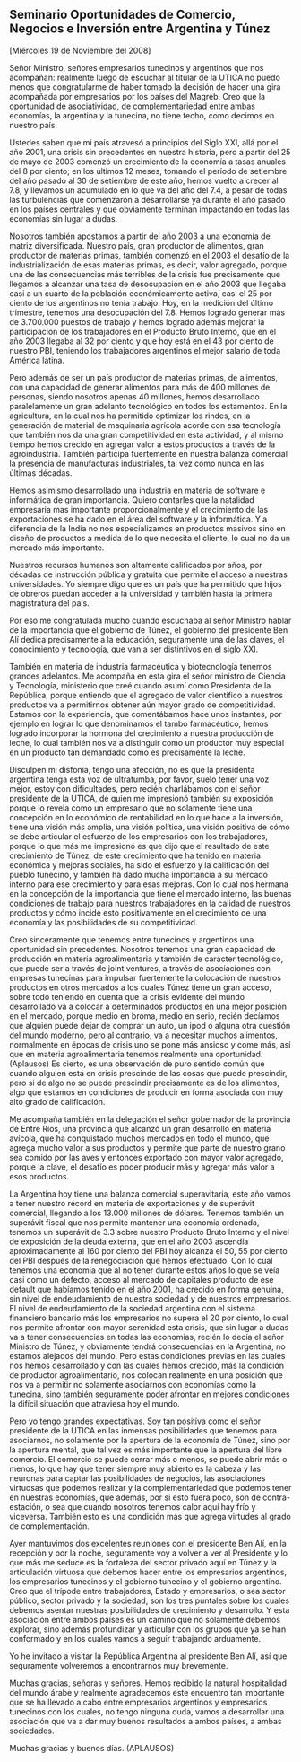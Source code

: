 Seminario Oportunidades de Comercio, Negocios e Inversión entre Argentina y Túnez
---------------------------------------------------------------------------------

[Miércoles 19 de Noviembre del 2008]

Señor Ministro, señores empresarios tunecinos y argentinos que nos
acompañan: realmente luego de escuchar al titular de la UTICA no puedo
menos que congratularme de haber tomado la decisión de hacer una gira
acompañada por empresarios por los países del Magreb. Creo que la
oportunidad de asociatividad, de complementariedad entre ambas
economías, la argentina y la tunecina, no tiene techo, como decimos en
nuestro país.

Ustedes saben que mi país atravesó a principios del Siglo XXI, allá por
el año 2001, una crisis sin precedentes en nuestra historia, pero a
partir del 25 de mayo de 2003 comenzó un crecimiento de la economía a
tasas anuales del 8 por ciento; en los últimos 12 meses, tomando el
período de setiembre del año pasado al 30 de setiembre de este año,
hemos vuelto a crecer al 7.8, y llevamos un acumulado en lo que va del
año del 7.4, a pesar de todas las turbulencias que comenzaron a
desarrollarse ya durante el año pasado en los países centrales y que
obviamente terminan impactando en todas las economías sin lugar a dudas.

Nosotros también apostamos a partir del año 2003 a una economía de
matriz diversificada. Nuestro país, gran productor de alimentos, gran
productor de materias primas, también comenzó en el 2003 el desafío de
la industrialización de esas materias primas, es decir, valor agregado,
porque una de las consecuencias más terribles de la crisis fue
precisamente que llegamos a alcanzar una tasa de desocupación en el año
2003 que llegaba casi a un cuarto de la población económicamente activa,
casi el 25 por ciento de los argentinos no tenía trabajo. Hoy, en la
medición del último trimestre, tenemos una desocupación del 7.8. Hemos
logrado generar más de 3.700.000 puestos de trabajo y hemos logrado
además mejorar la participación de los trabajadores en el Producto Bruto
Interno, que en el año 2003 llegaba al 32 por ciento y que hoy está en
el 43 por ciento de nuestro PBI, teniendo los trabajadores argentinos el
mejor salario de toda América latina.

Pero además de ser un país productor de materias primas, de alimentos,
con una capacidad de generar alimentos para más de 400 millones de
personas, siendo nosotros apenas 40 millones, hemos desarrollado
paralelamente un gran adelanto tecnológico en todos los estamentos. En
la agricultura, en la cual nos ha permitido optimizar los rindes, en la
generación de material de maquinaria agrícola acorde con esa tecnología
que también nos da una gran competitividad en esta actividad, y al mismo
tiempo hemos crecido en agregar valor a estos productos a través de la
agroindustria. También participa fuertemente en nuestra balanza
comercial la presencia de manufacturas industriales, tal vez como nunca
en las últimas décadas.

Hemos asimismo desarrollado una industria en materia de software e
informática de gran importancia. Quiero contarles que la natalidad
empresaria mas importante proporcionalmente y el crecimiento de las
exportaciones se ha dado en el área del software y la informática. Y a
diferencia de la India no nos especializamos en productos masivos sino
en diseño de productos a medida de lo que necesita el cliente, lo cual
no da un mercado más importante.

Nuestros recursos humanos son altamente calificados por años, por
décadas de instrucción pública y gratuita que permite el acceso a
nuestras universidades. Yo siempre digo que es un país que ha permitido
que hijos de obreros puedan acceder a la universidad y también hasta la
primera magistratura del país.

Por eso me congratulada mucho cuando escuchaba al señor Ministro hablar
de la importancia que el gobierno de Túnez, el gobierno del presidente
Ben Alí dedica precisamente a la educación, seguramente una de las
claves, el conocimiento y tecnología, que van a ser distintivos en el
siglo XXI.

También en materia de industria farmacéutica y biotecnología tenemos
grandes adelantos. Me acompaña en esta gira el señor ministro de Ciencia
y Tecnología, ministerio que creé cuando asumí como Presidenta de la
República, porque entiendo que el agregado de valor científico a
nuestros productos va a permitirnos obtener aún mayor grado de
competitividad. Estamos con la experiencia, que comentábamos hace unos
instantes, por ejemplo en lograr lo que denominamos el tambo
farmacéutico, hemos logrado incorporar la hormona del crecimiento a
nuestra producción de leche, lo cual también nos va a distinguir como un
productor muy especial en un producto tan demandado como es precisamente
la leche.

Disculpen mi disfonía, tengo una afección, no es que la presidenta
argentina tenga esta voz de ultratumba, por favor, suelo tener una voz
mejor, estoy con dificultades, pero recién charlábamos con el señor
presidente de la UTICA, de quien me impresionó también su exposición
porque lo revela como un empresario que no solamente tiene una
concepción en lo económico de rentabilidad en lo que hace a la
inversión, tiene una visión más amplia, una visión política, una visión
positiva de cómo se debe articular el esfuerzo de los empresarios con
los trabajadores, porque lo que más me impresionó es que dijo que el
resultado de este crecimiento de Túnez, de este crecimiento que ha
tenido en materia económica y mejoras sociales, ha sido el esfuerzo y la
calificación del pueblo tunecino, y también ha dado mucha importancia a
su mercado interno para ese crecimiento y para esas mejoras. Con lo cual
nos hermana en la concepción de la importancia que tiene el mercado
interno, las buenas condiciones de trabajo para nuestros trabajadores en
la calidad de nuestros productos y cómo incide esto positivamente en el
crecimiento de una economía y las posibilidades de su competitividad.

Creo sinceramente que tenemos entre tunecinos y argentinos una
oportunidad sin precedentes. Nosotros tenemos una gran capacidad de
producción en materia agroalimentaria y también de carácter tecnológico,
que puede ser a través de joint ventures, a través de asociaciones con
empresas tunecinas para impulsar fuertemente la colocación de nuestros
productos en otros mercados a los cuales Túnez tiene un gran acceso,
sobre todo teniendo en cuenta que la crisis evidente del mundo
desarrollado va a colocar a determinados productos en una mejor posición
en el mercado, porque medio en broma, medio en serio, recién decíamos
que alguien puede dejar de comprar un auto, un ipod o alguna otra
cuestión del mundo moderno, pero al contrario, va a necesitar muchos
alimentos, normalmente en épocas de crisis uno se pone más ansioso y
come más, así que en materia agroalimentaria tenemos realmente una
oportunidad. (Aplausos) Es cierto, es una observación de puro sentido
común que cuando alguien está en crisis prescinde de las cosas que puede
prescindir, pero si de algo no se puede prescindir precisamente es de
los alimentos, algo que estamos en condiciones de producir en forma
asociada con muy alto grado de calificación.

Me acompaña también en la delegación el señor gobernador de la provincia
de Entre Ríos, una provincia que alcanzó un gran desarrollo en materia
avícola, que ha conquistado muchos mercados en todo el mundo, que agrega
mucho valor a sus productos y permite que parte de nuestro grano sea
comido por las aves y entonces exportado con mayor valor agregado,
porque la clave, el desafío es poder producir más y agregar más valor a
esos productos.

La Argentina hoy tiene una balanza comercial superavitaria, este año
vamos a tener nuestro récord en materia de exportaciones y de superávit
comercial, llegando a los 13.000 millones de dólares. Tenemos también un
superávit fiscal que nos permite mantener una economía ordenada, tenemos
un superávit de 3.3 sobre nuestro Producto Bruto Interno y el nivel de
exposición de la deuda externa, que en el año 2003 ascendía
aproximadamente al 160 por ciento del PBI hoy alcanza el 50, 55 por
ciento del PBI después de la renegociación que hemos efectuado. Con lo
cual tenemos una economía que al no tener durante estos años lo que se
veía casi como un defecto, acceso al mercado de capitales producto de
ese default que habíamos tenido en el año 2001, ha crecido en forma
genuina, sin nivel de endeudamiento de nuestra sociedad y de nuestros
empresarios. El nivel de endeudamiento de la sociedad argentina con el
sistema financiero bancario más los empresarios no supera el 20 por
ciento, lo cual nos permite afrontar con mayor serenidad esta crisis,
que sin lugar a dudas va a tener consecuencias en todas las economías,
recién lo decía el señor Ministro de Túnez, y obviamente tendrá
consecuencias en la Argentina, no estamos alejados del mundo. Pero estas
condiciones previas en las cuales nos hemos desarrollado y con las
cuales hemos crecido, más la condición de productor agroalimentario, nos
colocan realmente en una posición que nos va a permitir no solamente
asociarnos con economías como la tunecina, sino también seguramente
poder afrontar en mejores condiciones la difícil situación que atraviesa
hoy el mundo.

Pero yo tengo grandes expectativas. Soy tan positiva como el señor
presidente de la UTICA en las inmensas posibilidades que tenemos para
asociarnos, no solamente por la apertura de la economía de Túnez, sino
por la apertura mental, que tal vez es más importante que la apertura
del libre comercio. El comercio se puede cerrar más o menos, se puede
abrir más o menos, lo que hay que tener siempre muy abierto es la cabeza
y las neuronas para captar las posibilidades de negocios, las
asociaciones virtuosas que podemos realizar y la complementariedad que
podemos tener en nuestras economías, que además, por si esto fuera poco,
son de contra-estación, o sea que cuando nosotros tenemos calor aquí hay
frío y viceversa. También esto es una condición más que agrega virtudes
al grado de complementación.

Ayer mantuvimos dos excelentes reuniones con el presidente Ben Alí, en
la recepción y por la noche, seguramente voy a volver a ver al
Presidente y lo que más me seduce es la fortaleza del sector privado
aquí en Túnez y la articulación virtuosa que debemos hacer entre los
empresarios argentinos, los empresarios tunecinos y el gobierno tunecino
y el gobierno argentino. Creo que el trípode entre trabajadores, Estado
y empresarios, o sea sector público, sector privado y la sociedad, son
los tres puntales sobre los cuales debemos asentar nuestras
posibilidades de crecimiento y desarrollo. Y esta asociación entre ambos
países es un camino que no solamente debemos explorar, sino además
profundizar y articular con los grupos que ya se han conformado y en los
cuales vamos a seguir trabajando arduamente.

Yo he invitado a visitar la República Argentina al presidente Ben Alí,
así que seguramente volveremos a encontrarnos muy brevemente.

Muchas gracias, señoras y señores. Hemos recibido la natural
hospitalidad del mundo árabe y realmente agradecemos este encuentro tan
importante que se ha llevado a cabo entre empresarios argentinos y
empresarios tunecinos con los cuales, no tengo ninguna duda, vamos a
desarrollar una asociación que va a dar muy buenos resultados a ambos
países, a ambas sociedades.

Muchas gracias y buenos días. (APLAUSOS)

 

